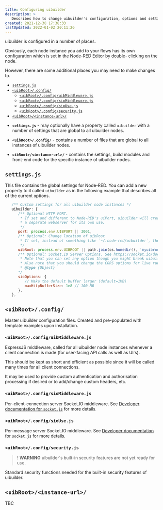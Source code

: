 ```yaml
---
title: Configuring uibuilder
description: >
   Describes how to change uibuilder's configuration, options and settings.
created: 2021-12-30 17:38:33
lastUpdated: 2022-01-02 20:11:26
---
```


uibuilder is configured in a number of places.

Obviously, each node instance you add to your flows has its own configuration which is set in the Node-RED Editor by double-
clicking on the node.

However, there are some additional places you may need to make changes to.

- [`settings.js`](#settingsjs)
- [`<uibRoot>/.config/`](#uibrootconfig)
  - [`<uibRoot>/.config/uibMiddleware.js`](#uibrootconfiguibmiddlewarejs)
  - [`<uibRoot>/.config/sioMiddleware.js`](#uibrootconfigsiomiddlewarejs)
  - [`<uibRoot>/.config/sioUse.js`](#uibrootconfigsiousejs)
  - [`<uibRoot>/.config/security.js`](#uibrootconfigsecurityjs)
- [`<uibRoot>/<instance-url>/`](#uibrootinstance-url)

* **`settings.js`** - may optionally have a property called `uibuilder` with a number of settings that are global to
  all uibuilder nodes.

* **`<uibRoot>/.config/`** - contains a number of files that are global to all instances of uibuilder nodes.

* **`uibRoot>/<instance-url>/`** - contains the settings, build modules and front-end code for the specific instance
  of uibuilder nodes.

## `settings.js`

This file contains the global settings for Node-RED. You can add a new property to it called `uibuilder` as in the following
example that describes all of the current options.

```js
   /** Custom settings for all uibuilder node instances */
   uibuilder: {
      /** Optional HTTP PORT. 
       * If set and different to Node-RED's uiPort, uibuilder will create
       * a separate webserver for its own use.
       */
      port: process.env.UIBPORT || 3001,
      /** Optional: Change location of uibRoot
       * If set, instead of something like `~/.node-red/uibuilder`, the uibRoot folder can be anywhere you like.
       */
      uibRoot: process.env.UIBROOT || path.join(os.homedir(), 'myuibroot')',
      /** Optional: Socket.IO Server Options. See https://socket.io/docs/v4/server-options/
       * Note that you can set any option though you might break uibuilder unless you know what you are doing.
       * Also note that you should change the CORS options for live running over the Internet.
       * @type {Object}
      */
      sioOptions: {
         // Make the default buffer larger (default=1MB)
         maxHttpBufferSize: 1e8 // 100 MB
      },
   },
```

## `<uibRoot>/.config/`

Master uibuilder configuration files. Created and pre-populated with template examples upon installation.

### `<uibRoot>/.config/uibMiddleware.js`

ExpressJS middleware, called for all uibuilder node instances whenever a client connection is made (for user-facing API calls as well as UI's).

This should be kept as short and efficient as possible since it will be called many times for all client connections.

It may be used to provide custom authentication and authorisation processing if desired or to add/change custom headers, etc.

### `<uibRoot>/.config/sioMiddleware.js`

Per-client-connection server Socket.IO middleware. See [Developer documentation for `socket.js`](socket-js.md) for more details.

### `<uibRoot>/.config/sioUse.js`

Per-message server Socket.IO middleware. See [Developer documentation for `socket.js`](socket-js.md) for more details.

### `<uibRoot>/.config/security.js`

>! **WARNING** uibuilder's built-in security features are not yet ready for use.

Standard security functions needed for the built-in security features of uibuilder.

## `<uibRoot>/<instance-url>/`

TBC

